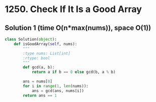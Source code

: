 # 1250. Check If It Is a Good Array

## Solution 1 (time O(n*max(nums)), space O(1))

```python
class Solution(object):
    def isGoodArray(self, nums):
        """
        :type nums: List[int]
        :rtype: bool
        """
        def gcd(a, b):
            return a if b == 0 else gcd(b, a % b)
        
        ans = nums[0]
        for i in range(1, len(nums)):
            ans = gcd(ans, nums[i])
        return ans == 1
```
